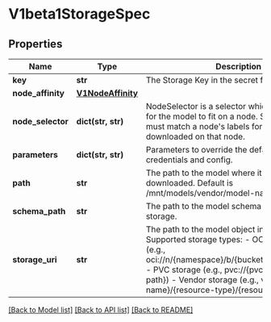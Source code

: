 # V1beta1StorageSpec

## Properties

| Name              | Type                                    | Description                                                                                                                                                              | Notes      |
|-------------------|-----------------------------------------|--------------------------------------------------------------------------------------------------------------------------------------------------------------------------|------------|
| **key**           | **str**                                 | The Storage Key in the secret for this model.                                                                                                                            | [optional] |
| **node_affinity** | [**V1NodeAffinity**](V1NodeAffinity.md) |                                                                                                                                                                          | [optional] |
| **node_selector** | **dict(str, str)**                      | NodeSelector is a selector which must be true for the model to fit on a node. Selector which must match a node&#39;s labels for the model to be downloaded on that node. | [optional] |
| **parameters**    | **dict(str, str)**                      | Parameters to override the default storage credentials and config.                                                                                                       | [optional] |
| **path**          | **str**                                 | The path to the model where it will be downloaded. Default is /mnt/models/vendor/model-name                                                                              | [optional] |
| **schema_path**   | **str**                                 | The path to the model schema file in the storage.                                                                                                                        | [optional] |
| **storage_uri**   | **str**                                 | The path to the model object in storage. Supported storage types: - OCI object storage (e.g., oci://n/{namespace}/b/{bucket}/o/{object_path}) - PVC storage (e.g., pvc://{pvc-name}/{sub-path}) - Vendor storage (e.g., vendor://{vendor-name}/{resource-type}/{resource-path}) |

[[Back to Model list]](../README.md#documentation-for-models) [[Back to API list]](../README.md#documentation-for-api-endpoints) [[Back to README]](../README.md)
